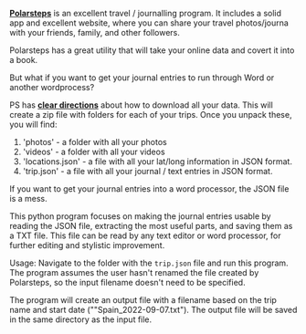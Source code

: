 __[Polarsteps](https://www.polarsteps.com)__ is an excellent travel / journalling program. It includes a solid app and excellent website, where you can share your travel photos/journa with your friends, family, and other followers.

Polarsteps has a great utility that will take your online data and covert it into a book.

But what if you want to get your journal entries to run through Word or another wordprocess?

PS has __[clear directions](https://support.polarsteps.com/article/124-how-can-i-export-a-copy-of-my-data)__ about how to download all your data. This will create a zip file with folders for each of your trips. Once you unpack these, you will find:
1. 'photos' - a folder with all your photos
1. 'videos' - a folder with all your videos
1. 'locations.json' - a file with all your lat/long information in JSON format. 
1. 'trip.json' - a file with all your journal / text entries in JSON format.

If you want to get your journal entries into a word processor, the JSON file is a mess. 

This python program focuses on making the journal entries usable by reading the JSON file, extracting the most useful parts, and saving them as a TXT file. This file can be read by any text editor or word processor, for further editing and stylistic improvement.

Usage:
Navigate to the folder with the `trip.json` file and run this program. The program assumes the user hasn't renamed the file created by Polarsteps, so the input filename doesn't need to be specified.

The program will create an output file with a filename based on the trip name and start date (""Spain_2022-09-07.txt"). The output file will be saved in the same directory as the input file.
